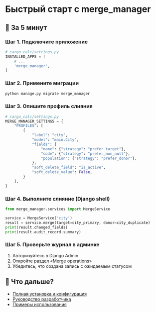 # Быстрый старт с merge_manager

## 🚀 За 5 минут

### Шаг 1. Подключите приложение
```python
# cargo_calc/settings.py
INSTALLED_APPS = [
    # ...
    'merge_manager',
]
```

### Шаг 2. Примените миграции
```bash
python manage.py migrate merge_manager
```

### Шаг 3. Опишите профиль слияния
```python
# cargo_calc/settings.py
MERGE_MANAGER_SETTINGS = {
    "PROFILES": [
        {
            "label": "city",
            "model": "main.City",
            "fields": {
                "name": {"strategy": "prefer_target"},
                "code": {"strategy": "prefer_non_null"},
                "population": {"strategy": "prefer_donor"},
            },
            "soft_delete_field": "is_active",
            "soft_delete_value": False,
        }
    ],
}
```

### Шаг 4. Выполните слияние (Django shell)
```python
from merge_manager.services import MergeService

service = MergeService('city')
result = service.merge(target=city_primary, donor=city_duplicate)
print(result.changed_fields)
print(result.audit_record.summary)
```

### Шаг 5. Проверьте журнал в админке
1. Авторизуйтесь в Django Admin
2. Откройте раздел «Merge operations»
3. Убедитесь, что создана запись с ожидаемым статусом

## 🎯 Что дальше?
- [Полная установка и конфигурация](../setup.md)
- [Руководство разработчика](developer-guide.md)
- [Примеры использования](../examples/basic-usage.md)
